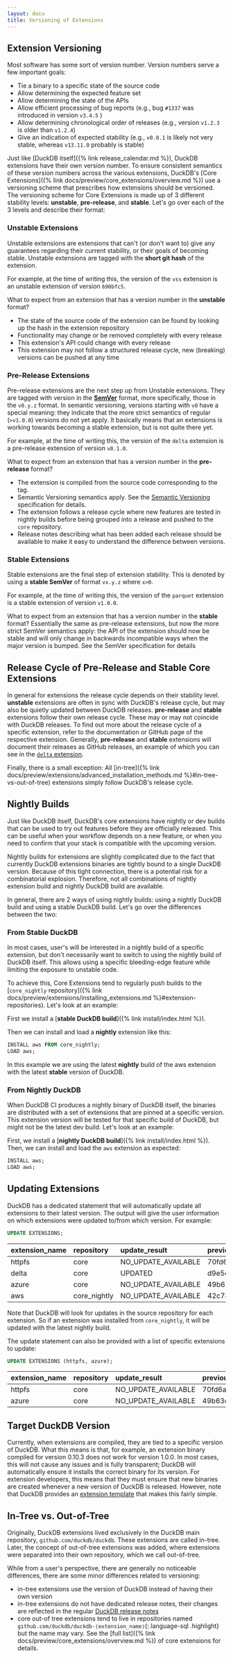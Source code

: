 ```yaml
---
layout: docu
title: Versioning of Extensions
---
```


## Extension Versioning

Most software has some sort of version number. Version numbers serve a few important goals:

* Tie a binary to a specific state of the source code
* Allow determining the expected feature set
* Allow determining the state of the APIs
* Allow efficient processing of bug reports (e.g., bug `#1337` was introduced in version `v3.4.5` )
* Allow determining chronological order of releases (e.g., version `v1.2.3` is older than `v1.2.4`)
* Give an indication of expected stability (e.g., `v0.0.1` is likely not very stable, whereas `v13.11.0` probably is stable)

Just like [DuckDB itself]({% link release_calendar.md %}), DuckDB extensions have their own version number. To ensure consistent semantics
of these version numbers across the various extensions, DuckDB's [Core Extensions]({% link docs/preview/core_extensions/overview.md %}) use
a versioning scheme that prescribes how extensions should be versioned. The versioning scheme for Core Extensions is made up of 3 different stability levels: **unstable**, **pre-release**, and **stable**.
Let's go over each of the 3 levels and describe their format:

### Unstable Extensions

Unstable extensions are extensions that can't (or don't want to) give any guarantees regarding their current stability,
or their goals of becoming stable. Unstable extensions are tagged with the **short git hash** of the extension.

For example, at the time of writing this, the version of the `vss` extension is an unstable extension of version `690bfc5`.

What to expect from an extension that has a version number in the **unstable** format?

* The state of the source code of the extension can be found by looking up the hash in the extension repository
* Functionality may change or be removed completely with every release
* This extension's API could change with every release
* This extension may not follow a structured release cycle, new (breaking) versions can be pushed at any time

### Pre-Release Extensions

Pre-release extensions are the next step up from Unstable extensions. They are tagged with version in the **[SemVer](https://semver.org/)** format, more specifically, those in the `v0.y.z` format.
In semantic versioning, versions starting with `v0` have a special meaning: they indicate that the more strict semantics of regular (`>v1.0.0`) versions do not yet apply. It basically means that an extensions is working
towards becoming a stable extension, but is not quite there yet.

For example, at the time of writing this, the version of the `delta` extension is a pre-release extension of version `v0.1.0`.

What to expect from an extension that has a version number in the **pre-release** format?

* The extension is compiled from the source code corresponding to the tag.
* Semantic Versioning semantics apply. See the [Semantic Versioning](https://semver.org/) specification for details.
* The extension follows a release cycle where new features are tested in nightly builds before being grouped into a release and pushed to the `core` repository.
* Release notes describing what has been added each release should be available to make it easy to understand the difference between versions.

### Stable Extensions

Stable extensions are the final step of extension stability. This is denoted by using a **stable SemVer** of format `vx.y.z` where `x>0`.

For example, at the time of writing this, the version of the `parquet` extension is a stable extension of version `v1.0.0`.

What to expect from an extension that has a version number in the **stable** format? Essentially the same as pre-release extensions, but now the more
strict SemVer semantics apply: the API of the extension should now be stable and will only change in backwards incompatible ways when the major version is bumped.
See the SemVer specification for details

## Release Cycle of Pre-Release and Stable Core Extensions

In general for extensions the release cycle depends on their stability level. **unstable** extensions are often in
sync with DuckDB's release cycle, but may also be quietly updated between DuckDB releases. **pre-release** and **stable**
extensions follow their own release cycle. These may or may not coincide with DuckDB releases. To find out more about the release cycle of a specific
extension, refer to the documentation or GitHub page of the respective extension. Generally, **pre-release** and **stable** extensions will document
their releases as GitHub releases, an example of which you can see in the [`delta` extension](https://github.com/duckdb/duckdb-delta/releases).

Finally, there is a small exception: All [in-tree]({% link docs/preview/extensions/advanced_installation_methods.md %}#in-tree-vs-out-of-tree) extensions simply
follow DuckDB's release cycle.

## Nightly Builds

Just like DuckDB itself, DuckDB's core extensions have nightly or dev builds that can be used to try out features before they are officially released.
This can be useful when your workflow depends on a new feature, or when you need to confirm that your stack is compatible with the upcoming version.

Nightly builds for extensions are slightly complicated due to the fact that currently DuckDB extensions binaries are tightly bound to a single DuckDB version. Because of this tight connection,
there is a potential risk for a combinatorial explosion. Therefore, not all combinations of nightly extension build and nightly DuckDB build are available.

In general, there are 2 ways of using nightly builds: using a nightly DuckDB build and using a stable DuckDB build. Let's go over the differences between the two:

### From Stable DuckDB

In most cases, user's will be interested in a nightly build of a specific extension, but don't necessarily want to switch to using the nightly build of DuckDB itself. This allows using a specific bleeding-edge
feature while limiting the exposure to unstable code.

To achieve this, Core Extensions tend to regularly push builds to the [`core_nightly` repository]({% link docs/preview/extensions/installing_extensions.md %}#extension-repositories). Let's look at an example:

First we install a [**stable DuckDB build**]({% link install/index.html %}).

Then we can install and load a **nightly** extension like this:

```sql
INSTALL aws FROM core_nightly;
LOAD aws;
```

In this example we are using the latest **nightly** build of the aws extension with the latest **stable** version of DuckDB.

### From Nightly DuckDB

When DuckDB CI produces a nightly binary of DuckDB itself, the binaries are distributed with a set of extensions that are pinned at a specific version. This extension version will be tested for that specific build of DuckDB, but might not be the latest dev build. Let's look at an example:

First, we install a [**nightly DuckDB build**]({% link install/index.html %}). Then, we can install and load the `aws` extension as expected:

```sql
INSTALL aws;
LOAD aws;
```

## Updating Extensions

DuckDB has a dedicated statement that will automatically update all extensions to their latest version. The output will
give the user information on which extensions were updated to/from which version. For example:

```sql
UPDATE EXTENSIONS;
```

| extension_name | repository   | update_result         | previous_version | current_version |
|:---------------|:-------------|:----------------------|:-----------------|:----------------|
| httpfs         | core         | NO_UPDATE_AVAILABLE   | 70fd6a8a24       | 70fd6a8a24      |
| delta          | core         | UPDATED               | d9e5cc1          | 04c61e4         |
| azure          | core         | NO_UPDATE_AVAILABLE   | 49b63dc          | 49b63dc         |
| aws            | core_nightly | NO_UPDATE_AVAILABLE   | 42c78d3          | 42c78d3         |

Note that DuckDB will look for updates in the source repository for each extension. So if an extension was installed from
`core_nightly`, it will be updated with the latest nightly build.

The update statement can also be provided with a list of specific extensions to update:

```sql
UPDATE EXTENSIONS (httpfs, azure);
```

| extension_name | repository   | update_result         | previous_version | current_version |
|:---------------|:-------------|:----------------------|:-----------------|:----------------|
| httpfs         | core         | NO_UPDATE_AVAILABLE   | 70fd6a8a24       | 70fd6a8a24      |
| azure          | core         | NO_UPDATE_AVAILABLE   | 49b63dc          | 49b63dc         |

## Target DuckDB Version

Currently, when extensions are compiled, they are tied to a specific version of DuckDB. What this means is that, for example, an extension binary compiled for version 0.10.3 does not work for version 1.0.0. In most cases, this will not cause any issues and is fully transparent; DuckDB will automatically ensure it installs the correct binary for its version. For extension developers, this means that they must ensure that new binaries are created whenever a new version of DuckDB is released. However, note that DuckDB provides an [extension template](https://github.com/duckdb/extension-template) that makes this fairly simple.

## In-Tree vs. Out-of-Tree

Originally, DuckDB extensions lived exclusively in the DuckDB main repository, `github.com/duckdb/duckdb`. These extensions are called in-tree. Later, the concept
of out-of-tree extensions was added, where extensions were separated into their own repository, which we call out-of-tree.

While from a user's perspective, there are generally no noticeable differences, there are some minor differences related to versioning:

* in-tree extensions use the version of DuckDB instead of having their own version
* in-tree extensions do not have dedicated release notes, their changes are reflected in the regular [DuckDB release notes](https://github.com/duckdb/duckdb/releases)
* core out-of tree extensions tend to live in repositories named `github.com/duckdb/duckdb-⟨extension_name⟩`{:.language-sql .highlight} but the name may vary. See the [full list]({% link docs/preview/core_extensions/overview.md %}) of core extensions for details.

